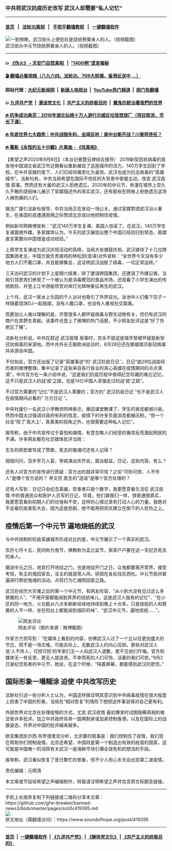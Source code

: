 ### 中共将武汉抗疫历史改写 武汉人却需要“私人记忆”
------------------------

#### [首页](https://github.com/gfw-breaker/banned-news3/blob/master/README.md) &nbsp;&nbsp;|&nbsp;&nbsp; [法轮功真相](https://github.com/begood0513/basic/blob/master/README.md)  &nbsp;&nbsp;|&nbsp;&nbsp; [手把手翻墙教程](https://github.com/gfw-breaker/guides/wiki)  &nbsp;&nbsp;|&nbsp;&nbsp; [一键翻墙软件](https://github.com/gfw-breaker/nogfw/blob/master/README.md)  



<div><img alt="一到傍晚，武汉街头上便到处是烧纸祭奠亲人的人。（视频截图）" src="https://img.soundofhope.org/2020-09/whgj-1599221325092.png"/>
<br/><figcaption class="caption">
 武汉街头中元节烧纸祭奠亲人的人。（视频截图）
</figcaption></div><hr/>

#### 💥 [《伪火》 - 天安门自焚真相 ](http://141.164.51.119:10000/videos/blog/weihuo.html)&nbsp; |&nbsp; [“1400例”谎言揭秘  ](http://141.164.51.119:10000/videos/blog/jiexi1400.html)

#### [ 🎬  翻墙必看视频（八九六四、法轮功、709大抓捕、香港反送中 ...）](https://github.com/gfw-breaker/links/blob/master/banned.md)

#### 网站代理：[大纪元新闻网](http://167.172.10.89:10080/gb/) &nbsp;|&nbsp; [新唐人电视台](http://167.172.10.89:8808/gb/)  &nbsp;|&nbsp; [YouTube热门频道](http://158.247.203.241/youtube.html) &nbsp;|&nbsp; [网门免翻墙](http://158.247.203.241:11000/show.aspx?name=ogHome)

#### 💥 [九评共产党](http://141.164.51.119:10000/videos/res/jiuping/)&nbsp; |&nbsp; [漫谈党文化](http://141.164.51.119:10000/videos/res/mtdwh/)&nbsp; |&nbsp; [共产主义的终极目的](http://141.164.51.119:10000/videos/res/zjmd/)&nbsp; |&nbsp; [魔鬼在統治著我們的世界](http://141.164.51.119:10000/videos/res/TheSpecter/)  

#### [ 🔥  抗争成功典范：2016年湖北仙桃十万人游行示威反垃圾焚烧厂（项目取消，市长下课）](http://141.164.51.119:10000/videos/news/xiantao.html)

#### [ 🔥  年底世界七大趋势｜中共战狼失利，全球反呛｜美中台能开战？川普将连任？](http://141.164.51.119:10000/videos/news/tanghao02.html)

#### [ 🔥  電影《永恆的五十分鐘》片尾曲 - 《找真相》](http://141.164.51.119:10000/videos/news/../legend/index.html)

<div><div class="Content__Wrapper sc-1bvya0-0 grZQxZ">
 <p class="meta-top">
  <span class="meta">
   【希望之声2020年9月8日】（本台记者楚云珒综合报导）
  </span>
  2019新型冠状病毒的首发地中国湖北省武汉市近期看似重新展现了这座城市的活力，140万学生回到了学校。在中共官媒的笔下，人们已经将痛苦化为喜悦，武汉也成为抗击病毒的“英雄城市”。法新社称，中共当局希望在国际不信任的大背景中掌握主动，改变
  <ok href="/term/213094">
   武汉疫情
  </ok>
  叙事。然而还有大量的武汉人拒绝遗忘。2020年的中元节，弥漫在城市上空久久不散的烧纸味儿展示了官媒描述外的真实武汉，还有那些在网络上拒绝遗忘这场人祸伤痛的人们。
 </p>
 <p>
  据法广援引法新社报导，中共当局正在发动一场公关，通过官媒赞颂武汉浴火重生，在美国抗疫遭遇困境之际赞颂北京成功地控制住疫情。
 </p>
 <div class="AD_Embed__Wrap-sc-1xslmin-0 igMuqX module desktop">
  <div>
  </div>
 </div>
 <p>
  例如新华网微博宣称：“武汉140万学生复课，美国人惊呆了。在武汉，140万学生复课震撼外媒，多家媒体认为，今天的武汉展现出整个中国已经回归到常态，美媒直言需要向中国借鉴成功经验。”
 </p>
 <p>
  上周学生复课成为武汉庆祝活动的高峰，当局大张旗鼓庆祝，武汉接待了十几位跨国集团老总，中国方面负责接待的林松田(音译)对外宣称：“全世界今天没有多少地方人们不戴口罩，并且能够集会，这证明武汉战胜了病毒，一切正常运转。”
 </p>
 <p>
  三天访问武汉的计划于上星期六结束，除了邀请跨国集团，还邀请了外媒记者。当局引领贵宾们参观了一个被认为是消毒模范的食品市场，还观看了小学生演出的传统剧目，并登上江中游艇欣赏对岸灯光辉映象征再生的武汉。
 </p>
 <p>
  上个月，武汉一家水上乐园的千人派对也吸引了外界目光。泳池中人们像下饺子一样随着现场DJ一起摇摆，没有人戴口罩，也没有人重视社交距离。
 </p>
 <p>
  而更加让人难以理解的是，尽管很多人都怀疑病毒与野生动物有关，但仍有武汉的商户在卖野生青蛙。该事件也登上了微博的热门话题，不少网友批评这是“好了伤疤忘了痛”。
 </p>
 <p>
  法新社分析说，中共在叙述
  <ok href="/term/213094">
   武汉疫情
  </ok>
  故事时，完全不提这座城市曾被怀疑是新型冠状病毒的来源地。而中共外长王毅欧洲巡访时，8月28日还在挪威暗示新冠病毒并非源自中国。
 </p>
 <p>
  不仅如此，官方还出版了记录“英雄事迹”的‘
  <ok href="/term/370543">
   武汉抗疫日记
  </ok>
  ’。日记“由29位战疫经历者的微博整理，集中记录了这些来自各行各业的真心英雄在疫情期间的点点滴滴”。中共官方在一条介绍中说，“这是我们抗疫历程中值得纪念珍藏的难忘记忆。这不只是武汉人的战‘疫’之路，也是14亿中国人坚强走过的战‘疫’之路”。
 </p>
 <p>
  不过官方需要的“记忆”不是武汉人需要的；官方的“
  <ok href="/term/370543">
   武汉抗疫日记
  </ok>
  ”也不是武汉人在疫情期间必看的“
  <ok href="/term/234997">
   方方日记
  </ok>
  ”。
 </p>
 <p>
  中央社援引一名武汉小学教师阿坤表示，重回课堂教课了，学生的表现都很兴奋。然而中国太过强调对政府有利的信息，疫情下的许多负面消息都被压制，“但一个社会“除了‘高大上’、真善美的视角之外，也很需要这种私人记忆”。
 </p>
 <p>
  报导称，由于中共宣传过于喜悦和煽情，有意忽略人们经受的痛苦反而激起网民的不满。许多网友都在社交媒体批评当局：
 </p>
 <p>
  生生的把悲歌写成了赞歌，死去的冤魂可还有人记得？
 </p>
 <p>
  弱弱问问，百步亭万人宴，带病演出庆开会，窗台敲盆，日记，这些内容，有么？
 </p>
 <p>
  还有人对官方的宣传进行质疑：官方出的就非常可信？之前“可防可控、人不传人”是哪个官方说的？
  <ok href="/term/226303">
   李文亮
  </ok>
  医生的“造谣”是哪个官方处理的？
 </p>
 <p>
  还有人写到：日记只会纪念英雄，受害者只是个数字，我更愿意看生活在
  <ok href="/term/213094">
   武汉疫情
  </ok>
  中的普通民众和医护人员写的日记，毕竟，他们跟我们一样，很普通很真实，我更愿意看到初期人们的彷徨和不安，这样的心情记录有打动人心的力量。我绝对不会看抗疫表彰大会，因为这是悲剧，绝不能再把欢庆建立在倒下的人悲伤之上。
 </p>
 <h2>
  疫情后第一个中元节 遍地烧纸的武汉
 </h2>
 <p>
  与中共炮制的抗疫英雄城市形成对比的是，中元节展示了一个真实的武汉。
 </p>
 <div class="AD_Embed__Wrap-sc-1xslmin-0 igMuqX module desktop">
  <div>
  </div>
 </div>
 <p>
  农历七月十五，民间称为鬼节，佛教称为盂兰盆节，家家户户要在这一天纪念死去的亲人。
 </p>
 <p>
  据说中元之日，地宫打开地狱之门，也是地狱开门之日，众鬼都要离开冥界，接受考校，有主的鬼回家去，没主的就游荡人间，徘徊在各处找东西吃。中元节民间普遍进行祭祀鬼魂的活动，点荷灯为亡魂照回家之路。
 </p>
 <p>
  武汉在经历大灾难之后的第一个中元节，有网友形容，“从小到大没有见过这么多祭奠的人”、“不用开窗都能闻到弄弄的烧纸味儿，这是武汉人独有的记忆”、“在小区的同一地方，火光能从六点多断断续续地持续到晚上十点多。只是烧纸的人和祭奠的人不一样，坐在阳台上都能闻到烟灰的味”、“武汉中元节，遍地烧纸......”。
 </p>
 <figure class="OImage__StyledFigure-sc-1lfley0-0 hHSfVg">
  <img alt="网友评论" src="https://img.soundofhope.org/2020-09/1599568817414.png"/>
  <br/><figcaption>
   网友评论（图片来源：微博截图）
  </figcaption>
 </figure>
 <p>
  作家方方则写到：“在媒体上看到的内容，仿佛武汉人过了一个比以往更加盛大的节日，而不是一场灾难。可能实际上，无数武汉人的内心压抑。那些对武汉人说‘人不传人，可控可防’的专家们无一人向武汉人道歉，更不见他们忏悔。官方和媒体无一有反思，更无人提追责。不幸而死的人们可怜，活着的我们可悲。”9月2日是纪念死者的中元节，她说，在这个时候，“隔着屏幕，都能感到武汉的悲伤。”
 </p>
 <h2>
  国际形象一塌糊涂 迫使
  <ok href="/term/370546">
   中共改写历史
  </ok>
 </h2>
 <p>
  法新社引述一些分析人士认为，中国这样做证明其意识到中共病毒疫情在很大程度上损害了中国的形象，当局在“相对恢复”的情形下想把这件事说得对自己更有利。
 </p>
 <p>
  外部世界对北京在处理疫情的方式，尤其
  <ok href="/term/213094">
   武汉疫情
  </ok>
  最初爆发时试图隐瞒真相的做法有许多批评。加之中共政府背弃一国两制承诺加紧控制香港，以及在国际上的战狼姿态，外界对中国的批评越来越多。
 </p>
 <p>
  欧亚集团凯尔西.布罗德里克分析，北京要的叙事是：我们控制住了疫情，我们现在帮助你们控制疫情，北京还希望，中国将是第一个制造出有效的疫苗的国家。这可能是中国唯一的消除有关武汉一座海鲜市场引爆全球危机的想法的手段。
 </p>
 <p>
  报导称，武汉看似恢复了昔日繁忙的景象，但不少人担心冬天会出现第二波疫情。
 </p>
 <p class="meta-btm">
  责任编辑：元明清
 </p>
 <p class="meta-btm">
  本文章或节目经希望之声编辑制作，转载请注明希望之声并包含原文标题及链接。
 </p>
</div>
</div>
<hr/>
手机上长按并复制下列链接或二维码分享本文章：<br/>
https://github.com/gfw-breaker/banned-news3/blob/master/pages/soh5/419395.md <br/>
<a href='https://github.com/gfw-breaker/banned-news3/blob/master/pages/soh5/419395.md'><img src='https://github.com/gfw-breaker/banned-news3/blob/master/pages/soh5/419395.md.png'/></a> <br/>
原文地址（需翻墙访问）：https://www.soundofhope.org/post/419395


------------------------
#### [首页](https://github.com/gfw-breaker/banned-news3/blob/master/README.md) &nbsp;|&nbsp; [一键翻墙软件](https://github.com/gfw-breaker/nogfw/blob/master/README.md) &nbsp;| [《九评共产党》](https://github.com/gfw-breaker/9ping.md/blob/master/README.md#九评之一评共产党是什么) | [《解体党文化》](https://github.com/gfw-breaker/jtdwh.md/blob/master/README.md) | [《共产主义的终极目的》](https://github.com/gfw-breaker/gczydzjmd.md/blob/master/README.md)


<img src='http://gfw-breaker.win/banned-news3/pages/soh5/419395.md' width='0px' height='0px'/>